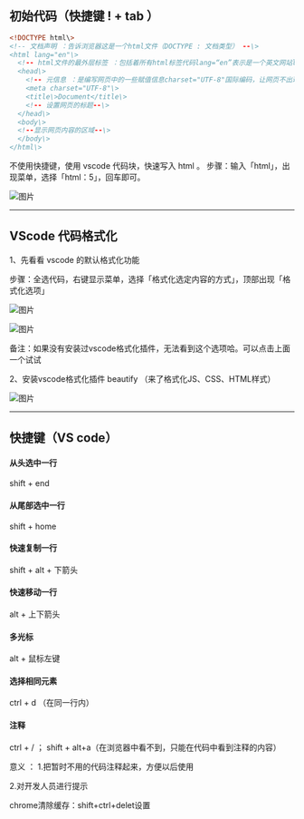 ## 初始代码（快捷键 ! + tab ）
```xml
<!DOCTYPE html\>
<!-- 文档声明 ：告诉浏览器这是一个html文件（DOCTYPE : 文档类型） --\>
<html lang="en"\>
  <!-- html文件的最外层标签 ：包括着所有html标签代码lang=“en”表示是一个英文网站lang=“zh-CN”标是一个中文网站 --\>
  <head\>
    <!-- 元信息 ：是编写网页中的一些赋值信息charset="UTF-8"国际编码，让网页不出现乱码的情况 --\>
    <meta charset="UTF-8"\>
    <title\>Document</title\>
    <!-- 设置网页的标题--\>
  </head\>
  <body\>
  <!--显示网页内容的区域--\>
  </body\>
</html\>
```
不使用快捷键，使用 vscode 代码块，快速写入 html 。
步骤：输入「html」，出现菜单，选择「html：5」，回车即可。

![图片](https://ugcimg.shimonote.com/uploader-cache/cqPtImxVAyZ2fajr.png/thumbnail?auth_key=1623588470-5MDXOHiZcQanlmpb-0-6a60a8be9b84515832d8f1d62b3ffc32&response-content-disposition=inline%3B+filename%3D%22image.png%22%3B+filename%2A%3DUTF-8%27%27image.png)


---


## VScode 代码格式化

1、先看看 vscode 的默认格式化功能

步骤：全选代码，右键显示菜单，选择「格式化选定内容的方式」，顶部出现「格式化选项」

![图片](https://ugcimg.shimonote.com/uploader-cache/bWa36YvNE7zZMiqD.png/thumbnail?auth_key=1623588564-4xOmBGYokmZWqlQO-0-e76f7aed781c2433d4421d995a256787&response-content-disposition=inline%3B+filename%3D%22image.png%22%3B+filename%2A%3DUTF-8%27%27image.png)

![图片](https://ugcimg.shimonote.com/uploader-cache/Usvx36TKD0XDQ9F3.png/thumbnail?auth_key=1623588592-shg8OPqsSttWEilE-0-ceba23742a520b253c6f836c83c85669&response-content-disposition=inline%3B+filename%3D%22image.png%22%3B+filename%2A%3DUTF-8%27%27image.png)

备注：如果没有安装过vscode格式化插件，无法看到这个选项哈。可以点击上面一个试试

2、安装vscode格式化插件 beautify （来了格式化JS、CSS、HTML样式）

![图片](https://ugcimg.shimonote.com/uploader-cache/7MZFAJijI2KqZ9Yu.png/thumbnail?auth_key=1623588606-NqN8iFYQga6tzap0-0-556fcacf2e9be00ebd14518e0b8ca6f7&response-content-disposition=inline%3B+filename%3D%22image.png%22%3B+filename%2A%3DUTF-8%27%27image.png)



---


## 快捷键（VS code）

#### 从头选中一行

shift + end

#### 从尾部选中一行

shift + home

#### 快速复制一行

shift + alt + 下箭头

#### 快速移动一行

alt + 上下箭头

#### 多光标

alt + 鼠标左键

#### 选择相同元素

ctrl + d （在同一行内）

#### 注释

ctrl + / ； shift + alt+a（在浏览器中看不到，只能在代码中看到注释的内容）

意义 ： 1.把暂时不用的代码注释起来，方便以后使用

2.对开发人员进行提示

chrome清除缓存：shift+ctrl+delet设置